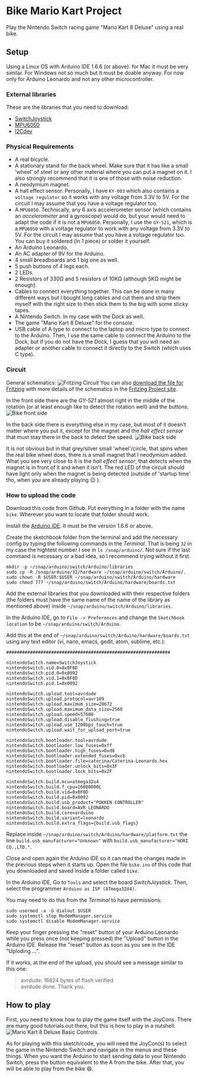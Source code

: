 # Bike Mario Kart Project
Play the Nintendo Switch racing game "Mario Kart 8 Deluxe" using a real bike.

## Setup
Using a Linux OS with Arduino IDE 1.6.6 (or above). for Mac it must be very similar. For Windows not so much but it must be doable anyway.
For now only for Arduino Leonardo and not any other microcontroller.

### External libraries
These are the libraries that you need to download:
- [SwitchJoystick](https://github.com/HackerLoop/Arduino-JoyCon-Library-for-Nintendo-Switch)
- [MPU6050](https://github.com/jrowberg/i2cdevlib/tree/master/Arduino/MPU6050)
- [I2Cdev](https://github.com/jrowberg/i2cdevlib)

### Physical Requirements
- A real bicycle.
- A stationary stand for the back wheel. Make sure that it has like a small 'wheel' of steel or any other material where you can put a magnet on it. I also strongly recommend that it is one of those with noise reduction.
- A neodymium magnet.
- A hall effect sensor. Personally, I have `KY-003` which also contains a `voltage regulator` so it works with any voltage from 3.3V to 5V. For the circuit I may assume that you have a voltage regulator too.
- A `MPU6050`. Technically, any 6 axis accelerometer sensor (which contains an _accelerometer_ and a _gyroscope_) would do, but your would need to adapt the code if it is not a `MPU6050`. Personally, I use the `GY-521`, which is a `MPU6050` with a voltage regulator to work with any voltage from 3.3V to 5V. For the circuit I may assume that you have a voltage regulator too. You can buy it soldered (in 1 piece) or solder it yourself.
- An Arduino Leonardo.
- An AC adapter of 9V for the Arduino.
- 4 small breadboards and 1 big one as well.
- 5 push buttons of 4 legs each.
- 2 LEDs.
- 2 Resistors of 330Ω and 5 resistors of 10KΩ (although 5KΩ might be enough).
- Cables to connect everything together. This can be done in many different ways but I bought long cables and cut them and strip them myself with the right size to then stick them to the big with some sticky tapes.
- A Nintendo Switch. In my case with the Dock as well.
- The game "Mario Kart 8 Deluxe" for the console.
- USB cable of A type to connect to the laptop and micro type to connect to the Arduino. Then, I use the same cable to connect the Arduino to the Dock, but if you do not have the Dock, I guess that you will need an adapter or another cable to connect it directly to the Switch (which uses C type).


### Circuit
General schematics:
![Fritzing Circuit](./FritzingProtoboard.png)
You can also [download the file for Fritzing](https://fritzing.org/media/fritzing-repo/projects/r/real-bike-mario-kart-8-deluxe/fritzing/bike.fzz) with more details of the schematics in the [Fritzing Project site](https://fritzing.org/projects/real-bike-mario-kart-8-deluxe).

In the front side there are the _GY-521_ almost right in the middle of the rotation (or at least enough like to detect the rotation well) and the buttons.
![Bike front side](./bikefrontside.png)

In the back side there is everything else in my case, but most of it doesn't matter where you put it, except for the magnet and the _hall effect sensor_ that must stay there in the back to detect the speed.
![Bike back side](./bikebackside.png)

It is not obvious but in that grey/silver small 'wheel'/circle, that spins when the real bike wheel does, there is a small magnet that I neodymium added.
What you see very close to it is the _hall effect sensor_, that detects when the magnet is in front of it and when it isn't. The red LED of the circuit should have light only when the magnet is being detected (outside of 'startup time' tho, when you are already playing :wink: ).

### How to upload the code
Download this code from Github. Put everything in a folder with the name `bike`. Wherever you want to locate that folder should work.

Install the [Arduino IDE](https://www.arduino.cc/en/main/software). It must be the version 1.6.6 or above.

Create the sketchbook folder from the terminal and add the necessary config by typing the following commands in the _Terminal_.
That is being `32` in my case the hightest number I see in `ls /snap/arduino/`.
Not sure if the last command is necessary or a bad idea, so I recommend trying without it first.
```
mkdir -p ~/snap/arduino/switch/Arduino/libraries
sudo cp -R /snap/arduino/32/hardware ~/snap/arduino/switch/Arduino/.
sudo chown -R $USER:$USER ~/snap/arduino/switch/Arduino/hardware
sudo chmod 777 ~/snap/arduino/switch/Arduino/hardware/boards.txt
```

Add the external libraries that you downloaded with their respective folders (the folders must have the same name of the name of the library as mentioned above) inside `~/snap/arduino/switch/Arduino/libraries`.

In the Arduino IDE, go to `File -> Preferences` and change the `Sketchbook location` to be `~/snap/arduino/switch/Arduino`.

Add this at the end of `~/snap/arduino/switch/Arduino/hardware/boards.txt` using any text editor (vi, nano, emacs, gedit, atom, sublime, etc.):
```
##############################################################

nintendoSwitch.name=SwitchJoystick
nintendoSwitch.vid.0=0x0F0D
nintendoSwitch.pid.0=0x8092
nintendoSwitch.vid.1=0x0F0D
nintendoSwitch.pid.1=0x0092

nintendoSwitch.upload.tool=avrdude
nintendoSwitch.upload.protocol=avr109
nintendoSwitch.upload.maximum_size=28672
nintendoSwitch.upload.maximum_data_size=2560
nintendoSwitch.upload.speed=57600
nintendoSwitch.upload.disable_flushing=true
nintendoSwitch.upload.use_1200bps_touch=true
nintendoSwitch.upload.wait_for_upload_port=true

nintendoSwitch.bootloader.tool=avrdude
nintendoSwitch.bootloader.low_fuses=0xff
nintendoSwitch.bootloader.high_fuses=0xd8
nintendoSwitch.bootloader.extended_fuses=0xcb
nintendoSwitch.bootloader.file=caterina/Caterina-Leonardo.hex
nintendoSwitch.bootloader.unlock_bits=0x3F
nintendoSwitch.bootloader.lock_bits=0x2F

nintendoSwitch.build.mcu=atmega32u4
nintendoSwitch.build.f_cpu=16000000L
nintendoSwitch.build.vid=0x0F0D
nintendoSwitch.build.pid=0x0092
nintendoSwitch.build.usb_product="POKKEN CONTROLLER"
nintendoSwitch.build.board=AVR_LEONARDO
nintendoSwitch.build.core=arduino
nintendoSwitch.build.variant=leonardo
nintendoSwitch.build.extra_flags={build.usb_flags}

```

Replace inside `~/snap/arduino/switch/Arduino/hardware/platform.txt` the line `build.usb_manufacturer="Unknown"` with `build.usb_manufacturer="HORI CO.,LTD."`.

Close and open again the Arduino IDE so it can read the changes made in the previous steps when it starts up.
Open the file `bike.ino` of this code that you downloaded and saved inside a folder called `bike`.

In the Arduino IDE, Go to `Tools` and select the board _SwitchJoystick_. Then, select the programmer `Arduino as ISP (ATmega32U4)`.

You may need to do this from the _Terminal_ to have permissions:
```
sudo usermod -a -G dialout $USER
sudo systemctl stop ModemManager.service
sudo systemctl disable ModemManager.service
```

Keep your finger pressing the "reset" button of your Arduino Leonardo while you press once (not keeping pressed) the "Upload" button in the Arduino IDE. Release the "reset" button as soon as you see in the IDE "Uploding ...".

If it works, at the end of the upload, you should see a message similar to this one:

> avrdude: 16824 bytes of flash verified  
> avrdude done.  Thank you.

## How to play
First, you need to know how to play the game itself with the JoyCons. There are many good tutorials out there, but this is how to play in a nutshell:
![Mario Kart 8 Deluxe Basic Controls](./mariokartdeluxebasiccontrols.jpg)

As for playing with this sketch/code, you will need the JoyCon(s) to select the game in the Nintendo Switch and navigate in the menus and these things.
When you want the Arduino to start sending data to your Nintendo Switch, press the button equivalent to the A from the bike. After that, you will be able to play from the bike :smile:.
